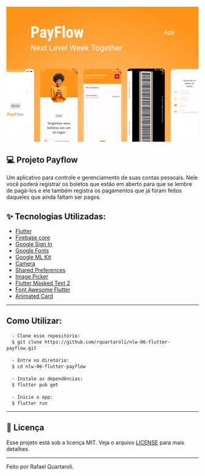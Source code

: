 ![cover](.github/cover.png?style=flat)

## 💻 Projeto Payflow

Um aplicativo para controle e gerenciamento de suas contas pessoais. Nele você poderá registrar os boletos que estão em aberto para que se lembre de pagá-los e ele também registra os pagamentos que já foram feitos daqueles que ainda faltam ser pagos.

## ✨ Tecnologias Utilizadas:
- [Flutter](https://flutter.dev/)
- [Firebase core](https://pub.dev/packages/firebase_core)
- [Google Sign In](https://pub.dev/packages/google_sign_in)
- [Google Fonts](https://pub.dev/packages/google_fonts)
- [Google ML Kit](https://pub.dev/packages/google_ml_kit)
- [Camera](https://pub.dev/packages/camera)
- [Shared Preferences](https://pub.dev/packages/shared_preferences)
- [Image Picker](https://pub.dev/packages/image_picker)
- [Flutter Masked Text 2](https://pub.dev/packages/flutter_masked_text2)
- [Font Awesome Flutter](https://pub.dev/packages/font_awesome_flutter)
- [Animated Card](https://pub.dev/packages/animated_card)

---

## Como Utilizar:

```
  - Clone esse repositório:
  $ git clone https://github.com/rquartaroli/nlw-06-flutter-payflow.git

  - Entre no diretório:
  $ cd nlw-06-flutter-payflow

  - Instale as dependências:
  $ flutter pub get

  - Inicie o app: 
  $ flutter run
  ```

---

## 📄 Licença

Esse projeto está sob a licença MIT. Veja o arquivo [LICENSE](LICENSE.md) para mais detalhes.

---

Feito por Rafael Quartaroli.

<br />